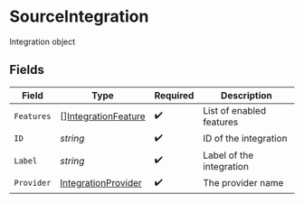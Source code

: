 # SourceIntegration

Integration object


## Fields

| Field                                                             | Type                                                              | Required                                                          | Description                                                       |
| ----------------------------------------------------------------- | ----------------------------------------------------------------- | ----------------------------------------------------------------- | ----------------------------------------------------------------- |
| `Features`                                                        | [][IntegrationFeature](../../models/shared/integrationfeature.md) | :heavy_check_mark:                                                | List of enabled features                                          |
| `ID`                                                              | *string*                                                          | :heavy_check_mark:                                                | ID of the integration                                             |
| `Label`                                                           | *string*                                                          | :heavy_check_mark:                                                | Label of the integration                                          |
| `Provider`                                                        | [IntegrationProvider](../../models/shared/integrationprovider.md) | :heavy_check_mark:                                                | The provider name                                                 |